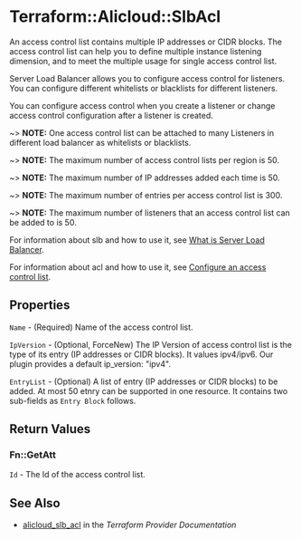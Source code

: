 # Terraform::Alicloud::SlbAcl

An access control list contains multiple IP addresses or CIDR blocks.
The access control list can help you to define multiple instance listening dimension,
and to meet the multiple usage for single access control list.

Server Load Balancer allows you to configure access control for listeners.
You can configure different whitelists or blacklists for different listeners.

You can configure access control
when you create a listener or change access control configuration after a listener is created.

~> **NOTE:** One access control list can be attached to many Listeners in different load balancer as whitelists or blacklists.

~> **NOTE:** The maximum number of access control lists per region  is 50.

~> **NOTE:** The maximum number of IP addresses added each time is 50.

~> **NOTE:** The maximum number of entries per access control list is 300.

~> **NOTE:** The maximum number of listeners that an access control list can be added to is 50.

For information about slb and how to use it, see [What is Server Load Balancer](https://www.alibabacloud.com/help/doc-detail/27539.htm).

For information about acl and how to use it, see [Configure an access control list](https://www.alibabacloud.com/help/doc-detail/85978.htm).

## Properties

`Name` - (Required) Name of the access control list.

`IpVersion` - (Optional, ForceNew) The IP Version of access control list is the type of its entry (IP addresses or CIDR blocks). It values ipv4/ipv6. Our plugin provides a default ip_version: "ipv4".

`EntryList` - (Optional) A list of entry (IP addresses or CIDR blocks) to be added. At most 50 etnry can be supported in one resource. It contains two sub-fields as `Entry Block` follows.


## Return Values

### Fn::GetAtt

`Id` - The Id of the access control list.

## See Also

* [alicloud_slb_acl](https://www.terraform.io/docs/providers/alicloud/r/slb_acl.html) in the _Terraform Provider Documentation_